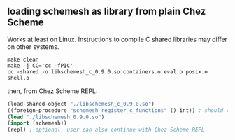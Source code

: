 ## loading schemesh as library from plain Chez Scheme

Works at least on Linux.
Instructions to compile C shared libraries may differ on other systems.

```shell
make clean
make -j CC='cc -fPIC'
cc -shared -o libschemesh_c_0.9.0.so containers.o eval.o posix.o shell.o
```
then, from Chez Scheme REPL:
```lisp
(load-shared-object "./libschemesh_c_0.9.0.so")
((foreign-procedure "schemesh_register_c_functions" () int)) ; should return 0
(load "./libschemesh_0.9.0.so")
(import (schemesh))
(repl) ; optional, user can also continue with Chez Scheme REPL
```
